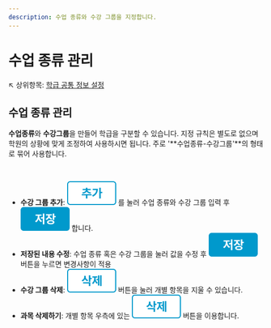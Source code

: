 ```yaml
---
description: 수업 종류와 수강 그룹을 지정합니다.
---
```


# 수업 종류 관리

↖ 상위항목: [학급 공통 정보 설정](./)

## 수업 종류 관리

**수업종류**와 **수강그룹**을 만들어 학급을 구분할 수 있습니다. 지정 규칙은 별도로 없으며 학원의 상황에 맞게 조정하여 사용하시면 됩니다. 주로 '**수업종류-수강그룹'**의 형태로 묶어 사용합니다.

<figure><img src="../../.gitbook/assets/수업종류관리.png" alt=""><figcaption></figcaption></figure>

* **수강 그룹 추가**: <img src="../../.gitbook/assets/btn_추가.png" alt="" data-size="line"> 를 눌러 수업 종류와 수강 그룹 입력 후 <img src="../../.gitbook/assets/btn_save.png" alt="" data-size="line"> 합니다.
* **저장된 내용 수정**: 수업 종류 혹은 수강 그룹을 눌러 값을 수정 후 <img src="../../.gitbook/assets/btn_save.png" alt="" data-size="line"> 버튼을 누르면 변경사항이 적용
* **수강 그룹 삭제**: <img src="../../.gitbook/assets/btn_삭제.png" alt="" data-size="line"> 버튼을 눌러 개별 항목을 지울 수 있습니다.
* **과목 삭제하기**: 개별 항목 우측에 있는 <img src="../../.gitbook/assets/btn_삭제.png" alt="" data-size="line"> 버튼을 이용합니다.
